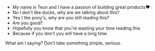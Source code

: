 - My name is Teun and I have a passion of building great products❤️
- No I don't like ducks, why are we talking about this?
- Yes I like pony's, why are you still reading this?
- Are you good?
- Hopefully you know that you're wasting your time reading this
- Because if you don't you will have a long time.

What am I saying? Don't take something simple, serious.
